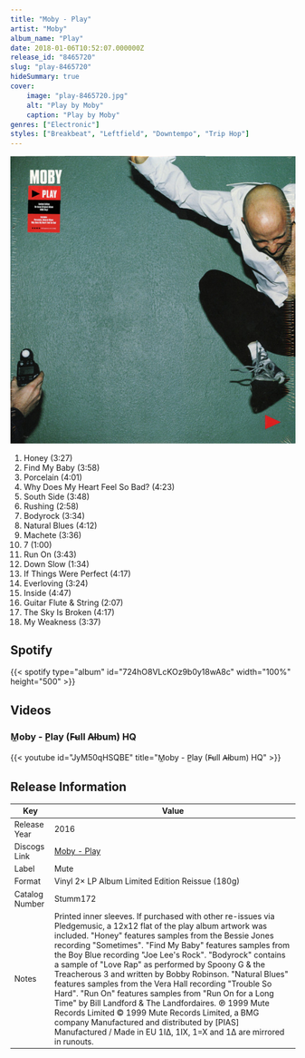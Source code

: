 ```yaml
---
title: "Moby - Play"
artist: "Moby"
album_name: "Play"
date: 2018-01-06T10:52:07.000000Z
release_id: "8465720"
slug: "play-8465720"
hideSummary: true
cover:
    image: "play-8465720.jpg"
    alt: "Play by Moby"
    caption: "Play by Moby"
genres: ["Electronic"]
styles: ["Breakbeat", "Leftfield", "Downtempo", "Trip Hop"]
---
```


![Play by Moby](play-8465720.jpg)

<!-- section break -->

1. Honey (3:27)
2. Find My Baby (3:58)
3. Porcelain (4:01)
4. Why Does My Heart Feel So Bad? (4:23)
5. South Side (3:48)
6. Rushing (2:58)
7. Bodyrock (3:34)
8. Natural Blues (4:12)
9. Machete (3:36)
10. 7 (1:00)
11. Run On (3:43)
12. Down Slow (1:34)
13. If Things Were Perfect (4:17)
14. Everloving (3:24)
15. Inside (4:47)
16. Guitar Flute & String (2:07)
17. The Sky Is Broken (4:17)
18. My Weakness (3:37)

<!-- section break -->


## Spotify
{{< spotify type="album" id="724hO8VLcKOz9b0y18wA8c" width="100%" height="500" >}}



## Videos
### M̲oby - P̲lay (F̶ull A̶lbum) HQ
{{< youtube id="JyM50qHSQBE" title="M̲oby - P̲lay (F̶ull A̶lbum) HQ" >}}<br>



## Release Information
|  Key           | Value                                                |
| ---------------| ---------------------------------------------------- |
| Release Year   | 2016                                   |
| Discogs Link   | [Moby - Play](https://www.discogs.com/release/8465720-Moby-Play) |
| Label          | Mute |
| Format         | Vinyl 2× LP Album Limited Edition Reissue (180g) |
| Catalog Number | Stumm172 |
| Notes | Printed inner sleeves.  If purchased with other re-issues via Pledgemusic, a 12x12 flat of the play album artwork was included.  "Honey" features samples from the Bessie Jones recording "Sometimes". "Find My Baby" features samples from the Boy Blue recording "Joe Lee's Rock". "Bodyrock" contains a sample of "Love Rap" as performed by Spoony G & the Treacherous 3 and written by Bobby Robinson. "Natural Blues" features samples from the Vera Hall recording "Trouble So Hard". "Run On" features samples from "Run On for a Long Time" by Bill Landford & The Landfordaires.  ℗ 1999 Mute Records Limited © 1999 Mute Records Limited, a BMG company Manufactured and distributed by [PIAS] Manufactured / Made in EU  1IΔ, 1IX, 1=X and 1Δ are mirrored in runouts. |